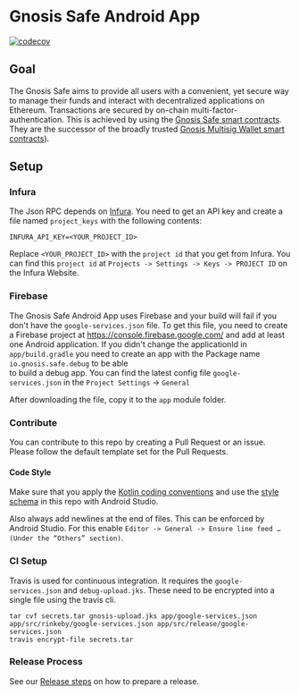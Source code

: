 # Gnosis Safe Android App 
[![codecov](https://codecov.io/gh/gnosis/safe-android/branch/master/graph/badge.svg)](https://codecov.io/gh/gnosis/safe-android)

## Goal
The Gnosis Safe aims to provide all users with a convenient, yet secure way to manage their funds and interact with decentralized applications on Ethereum. 
Transactions are secured by on-chain multi-factor-authentication. This is achieved by using the [Gnosis Safe smart contracts](https://github.com/gnosis/safe-contracts). They are the successor of the broadly trusted [Gnosis Multisig Wallet smart contracts](https://github.com/gnosis/MultiSigWallet)).

## Setup

### Infura
The Json RPC depends on [Infura](https://infura.io/). You need to get an API key and create a file named `project_keys` with the following contents:
```
INFURA_API_KEY=<YOUR_PROJECT_ID>
```

Replace `<YOUR_PROJECT_ID>` with the `project id` that you get from Infura. You can find this `project id` at `Projects -> Settings -> Keys -> PROJECT ID` on the Infura Website.

### Firebase
The Gnosis Safe Android App uses Firebase and your build will fail if you don't have the `google-services.json` file.
To get this file, you need to create a Firebase project at <https://console.firebase.google.com/> and add at least one Android application.
If you didn't change the applicationId in `app/build.gradle` you need to create an app with the Package name `io.gnosis.safe.debug` to be able  
to build a debug app. You can find the latest config file `google-services.json` in the `Project Settings` -> `General`

After downloading the file, copy it to the `app` module folder.

### Contribute
You can contribute to this repo by creating a Pull Request or an issue. Please follow the default template set for the Pull Requests.

#### Code Style
Make sure that you apply the [Kotlin coding conventions](https://kotlinlang.org/docs/reference/coding-conventions.html) and use the [style schema](heimdall-style.xml) in this repo with Android Studio.

Also always add newlines at the end of files. This can be enforced by Android Studio. For this enable `Editor -> General -> Ensure line feed … (Under the “Others” section)`.

### CI Setup

Travis is used for continuous integration. It requires the `google-services.json` and `debug-upload.jks`. These need to be encrypted into a single file using the travis cli.

```
tar cvf secrets.tar gnosis-upload.jks app/google-services.json app/src/rinkeby/google-services.json app/src/release/google-services.json
travis encrypt-file secrets.tar
```

### Release Process

See our [Release steps](docs/RELEASE.md) on how to prepare a release.

